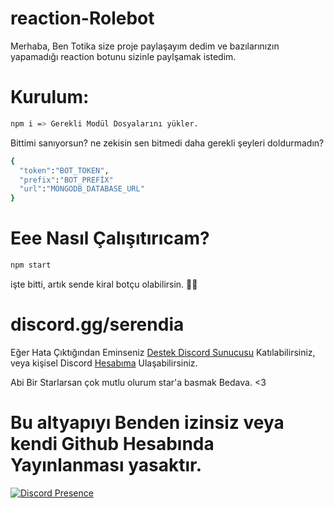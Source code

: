 # reaction-Rolebot

Merhaba, Ben Totika size proje paylaşayım dedim ve bazılarınızın yapamadığı reaction botunu sizinle paylşamak istedim.

# Kurulum:

```sh
npm i => Gerekli Modül Dosyalarını yükler.
```
Bittimi sanıyorsun? ne zekisin sen bitmedi daha gerekli şeyleri doldurmadın?

```sh
{
  "token":"BOT_TOKEN",
  "prefix":"BOT_PREFİX"
  "url":"MONGODB_DATABASE_URL"
}
```
# Eee Nasıl Çalışıtırıcam?

```sh
npm start
```
işte bitti, artık sende kiral botçu olabilirsin. 🎉🎉

# discord.gg/serendia

Eğer Hata Çıktığından Eminseniz <a href="discord.gg/serendia">Destek Discord Sunucusu</a> Katılabilirsiniz, veya kişisel Discord <a href="https://discord.com/channels/855001161152725022">Hesabıma</a> Ulaşabilirsiniz. 

Abi Bir Starlarsan çok mutlu olurum star'a basmak Bedava. <3

# Bu altyapıyı Benden izinsiz veya kendi Github Hesabında Yayınlanması yasaktır.

[![Discord Presence](https://lanyard-profile-readme.vercel.app/api/831551663416148039)](https://discord.com/users/831551663416148039)
